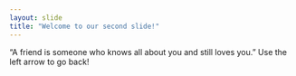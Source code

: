 ```yaml
---
layout: slide
title: "Welcome to our second slide!"
---
```

“A friend is someone who knows all about you and still loves you.”
Use the left arrow to go back!
